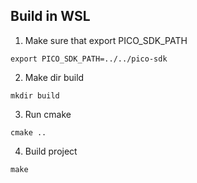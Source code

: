 ## Build in WSL

1. Make sure that export PICO_SDK_PATH

```
export PICO_SDK_PATH=../../pico-sdk
```

2. Make dir build 

```
mkdir build
```

3. Run cmake

```
cmake ..
```

4. Build project

```
make
```
